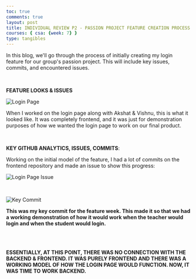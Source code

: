 ```yaml
---
toc: true
comments: true
layout: post
title: INDIVIDUAL REVIEW P2 - PASSION PROJECT FEATURE CREATION PROCESS
courses: { csa: {week: 7} }
type: tangibles
---
```


In this blog, we'll go through the process of initially creating my login feature for our group's passion project. This will include key issues, commits, and encountered issues.

<br>

**FEATURE LOOKS & ISSUES**

![]({{site.baseurl}}/images/FeatureWeekSS.png "Login Page")

When I worked on the login page along with Akshat & Vishnu, this is what it looked like. It was completely frontend, and it was just for demonstration purposes of how we wanted the login page to work on our final product. 

<br>

**KEY GITHUB ANALYTICS, ISSUES, COMMITS**:

Working on the initial model of the feature, I had a lot of commits on the frontend repository and made an issue to show this progress:

![]({{site.baseurl}}/images/FeatureWeekSS2.png "Login Page Issue")


<br>

![]({{site.baseurl}}/images/FeatureWeekKeyCommit.png "Key Commit")

**This was my key commit for the feature week. This made it so that we had a working demonstration of how it would work when the teacher would login and when the student would login.**

<br>
<br>

**ESSENTIALLY, AT THIS POINT, THERE WAS NO CONNECTION WITH THE BACKEND & FRONTEND. IT WAS PURELY FRONTEND AND THERE WAS A WORKING MODEL OF HOW THE LOGIN PAGE WOULD FUNCTION. NOW, IT WAS TIME TO WORK BACKEND.**



